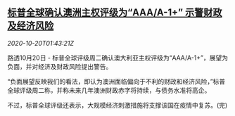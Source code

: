 <!--1603160598000-->
[标普全球确认澳洲主权评级为“AAA/A-1+” 示警财政及经济风险](https://cn.reuters.com/article/s-p-australia-rating-1020-tues-idCNKBS275054)
------

<div><i>2020-10-20T01:43:21Z</i></div><p>路透10月20日 - 标普全球评级周二确认澳大利亚主权评级为“AAA/A-1+”，展望为负面，并对经济及财政风险提出警告。</p><p>“负面展望反映我们的看法，即认为澳洲面临偏向于不利的财政和经济风险，”标普全球评级周二称，并称未来几年澳洲财政赤字将持续，与债务水准将高企。</p><p>不过，标普全球评级还表示，大规模经济刺激措施将支撑该国在疫情中复苏。(完)</p>
